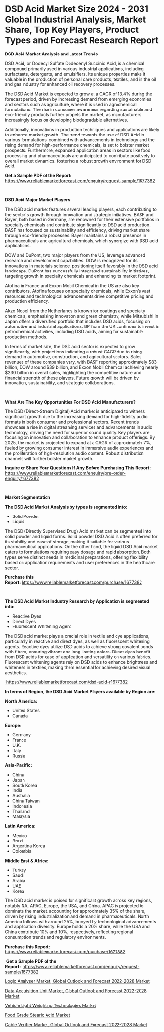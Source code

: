 <p><h1>DSD Acid Market Size 2024 - 2031 Global Industrial Analysis, Market Share, Top Key Players, Product Types and Forecast Research Report</h1></p><p><strong>DSD Acid Market Analysis and Latest Trends</strong></p>
<p><p>DSD Acid, or Dodecyl Sulfate Dodecenyl Succinic Acid, is a chemical compound primarily used in various industrial applications, including surfactants, detergents, and emulsifiers. Its unique properties make it valuable in the production of personal care products, textiles, and in the oil and gas industry for enhanced oil recovery processes.</p><p>The DSD Acid Market is expected to grow at a CAGR of 13.4% during the forecast period, driven by increasing demand from emerging economies and sectors such as agriculture, where it is used in agrochemical formulations. The rise in consumer awareness regarding sustainable and eco-friendly products further propels the market, as manufacturers increasingly focus on developing biodegradable alternatives. </p><p>Additionally, innovations in production techniques and applications are likely to enhance market growth. The trend towards the use of DSD Acid in various formulations, combined with advancements in technology and the rising demand for high-performance chemicals, is set to bolster market prospects. Furthermore, expanded application areas in sectors like food processing and pharmaceuticals are anticipated to contribute positively to overall market dynamics, fostering a robust growth environment for DSD Acid.</p></p>
<p><strong>Get a Sample PDF of the Report:&nbsp;</strong> <a href="https://www.reliablemarketforecast.com/enquiry/request-sample/1677382?utm_campaign=1082&utm_medium=2&utm_source=Github&utm_content=ia&utm_term=14102024&utm_id=dsd-acid">https://www.reliablemarketforecast.com/enquiry/request-sample/1677382</a></p>
<p>&nbsp;</p>
<p><strong>DSD Acid Major Market Players</strong></p>
<p><p>The DSD acid market features several leading players, each contributing to the sector's growth through innovation and strategic initiatives. BASF and Bayer, both based in Germany, are renowned for their extensive portfolios in specialty chemicals and contribute significantly to DSD acid production. BASF has focused on sustainability and efficiency, driving market share through eco-friendly processes. Bayer maintains a robust presence in pharmaceuticals and agricultural chemicals, which synergize with DSD acid applications.</p><p>DOW and DuPont, two major players from the US, leverage advanced research and development capabilities. DOW is recognized for its innovations in materials science, positioning itself favorably in the DSD acid landscape. DuPont has successfully integrated sustainability initiatives, targeting growth in specialty chemicals and enhancing its market footprint.</p><p>Atofina in France and Exxon Mobil Chemical in the US are also key contributors. Atofina focuses on specialty chemicals, while Exxon’s vast resources and technological advancements drive competitive pricing and production efficiency.</p><p>Akzo Nobel from the Netherlands is known for coatings and specialty chemicals, emphasizing innovation and green chemistry, while Mitsubishi in Japan offers a diversified portfolio that includes DSD acids, focusing on automotive and industrial applications. BP from the UK continues to invest in petrochemical activities, including DSD acids, aiming for sustainable production methods.</p><p>In terms of market size, the DSD acid sector is expected to grow significantly, with projections indicating a robust CAGR due to rising demand in automotive, construction, and agricultural sectors. Sales revenues of these companies vary, with BASF reporting approximately $83 billion, DOW around $39 billion, and Exxon Mobil Chemical achieving nearly $230 billion in overall sales, highlighting the competitive nature and financial strength of these players. Future growth will be driven by innovation, sustainability, and strategic collaborations.</p></p>
<p>&nbsp;</p>
<p><strong>What Are The Key Opportunities For DSD Acid Manufacturers?</strong></p>
<p><p>The DSD (Direct-Stream Digital) Acid market is anticipated to witness significant growth due to the increasing demand for high-fidelity audio formats in both consumer and professional sectors. Recent trends showcase a rise in digital streaming services and advancements in audio technology, driving the need for superior sound quality. Key players are focusing on innovation and collaboration to enhance product offerings. By 2025, the market is projected to expand at a CAGR of approximately 7%, fueled by growing consumer interest in immersive audio experiences and the proliferation of high-resolution audio content. Robust distribution channels will further bolster market growth.</p></p>
<p><strong>Inquire or Share Your Questions If Any Before Purchasing This Report:</strong> <a href="https://www.reliablemarketforecast.com/enquiry/pre-order-enquiry/1677382?utm_campaign=1082&utm_medium=2&utm_source=Github&utm_content=ia&utm_term=14102024&utm_id=dsd-acid">https://www.reliablemarketforecast.com/enquiry/pre-order-enquiry/1677382</a></p>
<p>&nbsp;</p>
<p><strong>Market Segmentation</strong></p>
<p><strong>The DSD Acid Market Analysis by types is segmented into:</strong></p>
<p><ul><li>Solid Powder</li><li>Liquid</li></ul></p>
<p><p>The DSD (Directly Supervised Drug) Acid market can be segmented into solid powder and liquid forms. Solid powder DSD Acid is often preferred for its stability and ease of storage, making it suitable for various pharmaceutical applications. On the other hand, the liquid DSD Acid market caters to formulations requiring easy dosage and rapid absorption. Both types serve distinct needs in medicinal preparations, offering flexibility based on application requirements and user preferences in the healthcare sector.</p></p>
<p><strong>Purchase this Report:&nbsp;</strong><a href="https://www.reliablemarketforecast.com/purchase/1677382?utm_campaign=1082&utm_medium=2&utm_source=Github&utm_content=ia&utm_term=14102024&utm_id=dsd-acid">https://www.reliablemarketforecast.com/purchase/1677382</a></p>
<p>&nbsp;</p>
<p><strong>The DSD Acid Market Industry Research by Application is segmented into:</strong></p>
<p><ul><li>Reactive Dyes</li><li>Direct Dyes</li><li>Fluorescent Whitening Agent</li></ul></p>
<p><p>The DSD acid market plays a crucial role in textile and dye applications, particularly in reactive and direct dyes, as well as fluorescent whitening agents. Reactive dyes utilize DSD acids to achieve strong covalent bonds with fibers, ensuring vibrant and long-lasting colors. Direct dyes benefit from DSD acids for ease of application and versatility on various fabrics. Fluorescent whitening agents rely on DSD acids to enhance brightness and whiteness in textiles, making them essential for achieving desired visual aesthetics.</p></p>
<p><a href="https://www.reliablemarketforecast.com/dsd-acid-r1677382?utm_campaign=1082&utm_medium=2&utm_source=Github&utm_content=ia&utm_term=14102024&utm_id=dsd-acid">&nbsp;https://www.reliablemarketforecast.com/dsd-acid-r1677382</a></p>
<p><strong>In terms of Region, the DSD Acid Market Players available by Region are:</strong></p>
<p>
    <p> <strong> North America: </strong>
        <ul>
            <li>United States</li>
            <li>Canada</li>
        </ul>
        </p> 
    <p> <strong> Europe: </strong>
        <ul>
            <li>Germany</li>
            <li>France</li>
            <li>U.K.</li>
            <li>Italy</li>
            <li>Russia</li>
        </ul>
        </p> 
    <p> <strong> Asia-Pacific: </strong>
        <ul>
            <li>China</li>
            <li>Japan</li>
            <li>South Korea</li>
            <li>India</li>
            <li>Australia</li>
            <li>China Taiwan</li>
            <li>Indonesia</li>
            <li>Thailand</li>
            <li>Malaysia</li>
        </ul>
        </p> 
    <p> <strong> Latin America: </strong>
        <ul>
            <li>Mexico</li>
            <li>Brazil</li>
            <li>Argentina Korea</li>
            <li>Colombia</li>
        </ul>
        </p> 
    <p> <strong> Middle East & Africa: </strong>
        <ul>
            <li>Turkey</li>
            <li>Saudi</li>
            <li>Arabia</li>
            <li>UAE</li>
            <li>Korea</li>
        </ul>
    </p>
    </p>
<p><p>The DSD acid market is poised for significant growth across key regions, notably NA, APAC, Europe, the USA, and China. APAC is projected to dominate the market, accounting for approximately 35% of the share, driven by rising industrialization and demand in pharmaceuticals. North America follows with around 25%, buoyed by technological advancements and application diversity. Europe holds a 20% share, while the USA and China contribute 10% and 10%, respectively, reflecting regional consumption trends and regulatory environments.</p></p>
<p><strong>Purchase this Report: </strong><a href="https://www.reliablemarketforecast.com/purchase/1677382?utm_campaign=1082&utm_medium=2&utm_source=Github&utm_content=ia&utm_term=14102024&utm_id=dsd-acid">https://www.reliablemarketforecast.com/purchase/1677382</a></p>
<p>&nbsp;<strong>Get a Sample PDF of the Report:&nbsp;&nbsp;</strong><a href="https://www.reliablemarketforecast.com/enquiry/request-sample/1677382?utm_campaign=1082&utm_medium=2&utm_source=Github&utm_content=ia&utm_term=14102024&utm_id=dsd-acid">https://www.reliablemarketforecast.com/enquiry/request-sample/1677382</a></p>
<p><strong></strong></p>
<p><p><a href="https://www.linkedin.com/pulse/logic-analyser-market-global-outlook-forecast-2022-2028-refracting-y2fwf?trk=public_post_embed_feed-article-content&utm_campaign=1082&utm_medium=2&utm_source=Github&utm_content=ia&utm_term=14102024&utm_id=dsd-acid">Logic Analyser Market, Global Outlook and Forecast 2022-2028 Market</a></p><p><a href="https://www.linkedin.com/pulse/data-acquisition-unit-market-global-outlook-forecast-2022-2028-ejtqf?trk=public_post_embed_feed-article-content&utm_campaign=1082&utm_medium=2&utm_source=Github&utm_content=ia&utm_term=14102024&utm_id=dsd-acid">Data Acquisition Unit Market, Global Outlook and Forecast 2022-2028 Market</a></p><p><a href="https://github.com/azucena6lzcou/Market-Research-Report-List-1/blob/main/vehicle-light-weighting-technologies-market.md?utm_campaign=1082&utm_medium=2&utm_source=Github&utm_content=ia&utm_term=14102024&utm_id=dsd-acid">Vehicle Light Weighting Technologies Market</a></p><p><a href="https://github.com/ellenqyqdyches/Market-Research-Report-List-1/blob/main/food-grade-stearic-acid-market.md?utm_campaign=1082&utm_medium=2&utm_source=Github&utm_content=ia&utm_term=14102024&utm_id=dsd-acid">Food Grade Stearic Acid Market</a></p><p><a href="https://www.linkedin.com/pulse/cable-verifier-market-global-outlook-forecast-2022-2028-size-share-e79bf?trk=public_post_embed_feed-article-content&utm_campaign=1082&utm_medium=2&utm_source=Github&utm_content=ia&utm_term=14102024&utm_id=dsd-acid">Cable Verifier Market, Global Outlook and Forecast 2022-2028 Market</a></p></p>